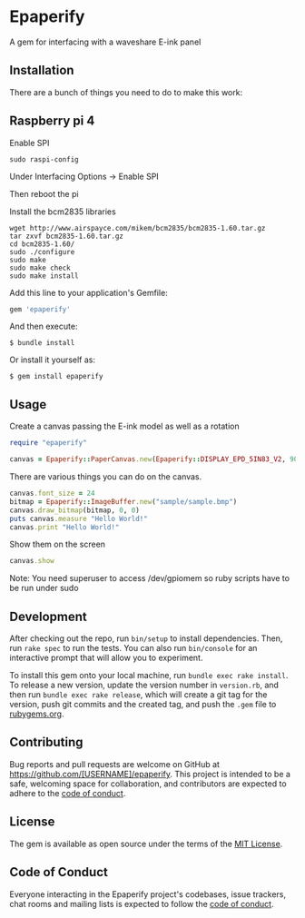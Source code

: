 # Epaperify

A gem for interfacing with a waveshare E-ink panel

## Installation

There are a bunch of things you need to do to make this work:

Raspberry pi 4
--------------

Enable SPI

```
sudo raspi-config
```

Under Interfacing Options -> Enable SPI

Then reboot the pi

Install the bcm2835 libraries

```
wget http://www.airspayce.com/mikem/bcm2835/bcm2835-1.60.tar.gz
tar zxvf bcm2835-1.60.tar.gz 
cd bcm2835-1.60/
sudo ./configure
sudo make
sudo make check
sudo make install
```

Add this line to your application's Gemfile:

```ruby
gem 'epaperify'
```

And then execute:

    $ bundle install

Or install it yourself as:

    $ gem install epaperify

## Usage

Create a canvas passing the E-ink model as well as a rotation

```ruby
require "epaperify"

canvas = Epaperify::PaperCanvas.new(Epaperify::DISPLAY_EPD_5IN83_V2, 90)
```

There are various things you can do on the canvas.

```ruby
canvas.font_size = 24
bitmap = Epaperify::ImageBuffer.new("sample/sample.bmp")
canvas.draw_bitmap(bitmap, 0, 0)
puts canvas.measure "Hello World!"
canvas.print "Hello World!"
```

Show them on the screen

```ruby
canvas.show
```

Note: You need superuser to access /dev/gpiomem so ruby scripts have to be run under sudo

## Development

After checking out the repo, run `bin/setup` to install dependencies. Then, run `rake spec` to run the tests. You can also run `bin/console` for an interactive prompt that will allow you to experiment.

To install this gem onto your local machine, run `bundle exec rake install`. To release a new version, update the version number in `version.rb`, and then run `bundle exec rake release`, which will create a git tag for the version, push git commits and the created tag, and push the `.gem` file to [rubygems.org](https://rubygems.org).

## Contributing

Bug reports and pull requests are welcome on GitHub at https://github.com/[USERNAME]/epaperify. This project is intended to be a safe, welcoming space for collaboration, and contributors are expected to adhere to the [code of conduct](https://github.com/[USERNAME]/epaperify/blob/master/CODE_OF_CONDUCT.md).

## License

The gem is available as open source under the terms of the [MIT License](https://opensource.org/licenses/MIT).

## Code of Conduct

Everyone interacting in the Epaperify project's codebases, issue trackers, chat rooms and mailing lists is expected to follow the [code of conduct](https://github.com/[USERNAME]/epaperify/blob/master/CODE_OF_CONDUCT.md).
